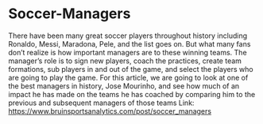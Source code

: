 # Soccer-Managers
There have been many great soccer players throughout history including Ronaldo, Messi, Maradona, Pele, and the list goes on.  But what many fans don’t realize is how important managers are to these winning teams.  The manager’s role is to sign new players, coach the practices, create team formations, sub players in and out of the game, and select the players who are going to play the game.  For this article, we are going to look at one of the best managers in history, Jose Mourinho, and see how much of an impact he has made on the teams he has coached by comparing him to the previous and subsequent managers of those teams
Link: https://www.bruinsportsanalytics.com/post/soccer_managers
